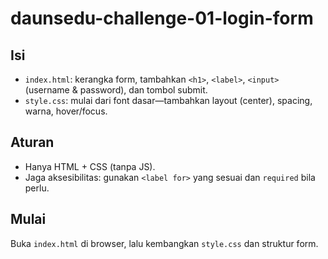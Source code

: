 # daunsedu-challenge-01-login-form

## Isi
- `index.html`: kerangka form, tambahkan `<h1>`, `<label>`, `<input>` (username & password), dan tombol submit.
- `style.css`: mulai dari font dasar—tambahkan layout (center), spacing, warna, hover/focus.

## Aturan
- Hanya HTML + CSS (tanpa JS).
- Jaga aksesibilitas: gunakan `<label for>` yang sesuai dan `required` bila perlu.

## Mulai
Buka `index.html` di browser, lalu kembangkan `style.css` dan struktur form.
